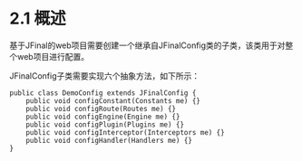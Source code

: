 # 2.1 概述
基于JFinal的web项目需要创建一个继承自JFinalConfig类的子类，该类用于对整个web项目进行配置。

JFinalConfig子类需要实现六个抽象方法，如下所示：
```
public class DemoConfig extends JFinalConfig {
    public void configConstant(Constants me) {}
    public void configRoute(Routes me) {}
    public void configEngine(Engine me) {}
    public void configPlugin(Plugins me) {}
    public void configInterceptor(Interceptors me) {}
    public void configHandler(Handlers me) {}
}
```
